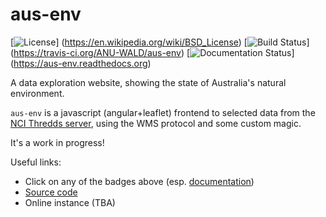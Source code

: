 # aus-env

[![License](https://img.shields.io/badge/license-BSD-blue.svg)]
(https://en.wikipedia.org/wiki/BSD_License)
[![Build Status](https://travis-ci.org/ANU-WALD/aus-env.svg)]
(https://travis-ci.org/ANU-WALD/aus-env)
[![Documentation Status](https://readthedocs.org/projects/aus-env/badge)]
(https://aus-env.readthedocs.org)

A data exploration website, showing the state of Australia's natural environment.

`aus-env` is a javascript (angular+leaflet) frontend to selected data
from the [NCI Thredds server](http://dap.nci.org.au/thredds/catalog.html),
using the WMS protocol and some custom magic.

It's a work in progress!

Useful links:

- Click on any of the badges above (esp. [documentation](https://aus-env.readthedocs.org))
- [Source code](https://github.com/ANU-WALD/aus-env)
- Online instance (TBA)
